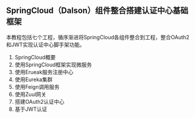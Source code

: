 ## SpringCloud（Dalson）组件整合搭建认证中心基础框架

本教程包括七个工程，循序渐进将SpringCloud各组件整合到工程，整合OAuth2和JWT实现认证中心脚手架功能。

1. SpringCloud概要
2. 使用SpringCloud框架实现微服务
3. 使用Erueak服务注册中心
4. 使用Eureka集群
5. 使用Feign调用服务
6. 使用Zuul网关
7. 搭建OAuth2认证中心
8. 基于JWT认证